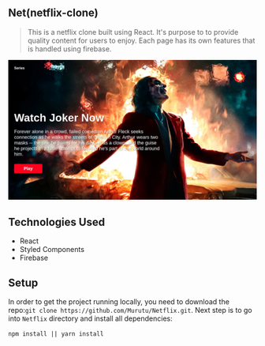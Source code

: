 ## Net(netflix-clone)

> This is a netflix clone built using React.
> It's purpose to to provide quality content for users to enjoy.
> Each page has its own features that is handled using firebase.

![](public/images/net.png)

## Technologies Used

- React
- Styled Components
- Firebase

## Setup

In order to get the project running locally, you need to download the repo:` git clone https://github.com/Murutu/Netflix.git `.
Next step is to go into ` Netflix ` directory and install all dependencies:

```
npm install || yarn install
```
